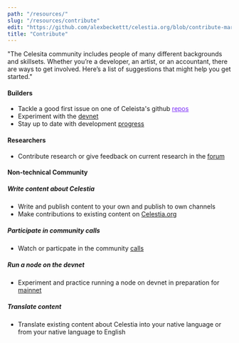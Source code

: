 ```yaml
---
path: "/resources/"
slug: "/resources/contribute"
edit: "https://github.com/alexbeckettt/celestia.org/blob/contribute-markdown-test/src/pages/markdown-pages/resources/website-markdown-test.md"
title: "Contribute"
---
```


"The Celesita community includes people of many different backgrounds and skillsets. Whether you’re a developer, an artist, or an accountant, there are ways to get involved. Here’s a list of suggestions that might help you get started." <br>

#### Builders
- Tackle a good first issue on one of Celeista's github <a href="https://github.com/celestiaorg" style="color:#7B2BF9;">repos</a>
- Experiment with the [devnet](https://github.com/celestiaorg/networks)
- Stay up to date with development [progress](https://github.com/celestiaorg/community-calls)

#### Researchers
- Contribute research or give feedback on current research in the [forum](https://forum.celestia.org/c/research/5)

#### Non-technical Community

##### Write content about Celestia
-  Write and publish content to  your own and publish to own channels
-  Make contributions to existing content on [Celestia.org](https://github.com/celestiaorg/celestia.org/tree/main/src/pages/markdown-pages/learn)

##### Participate in community calls
- Watch or particpate in the community [calls]((https://github.com/celestiaorg/community-calls))

##### Run a node on the devnet
- Experiment and practice running a node on devnet in preparation for [mainnet](https://docs.celestia.org/nodes/overview)

##### Translate content
- Translate existing content about Celestia into your native language or from your native language to English
